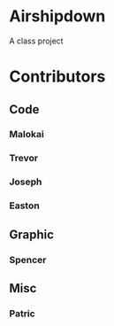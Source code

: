 # Airshipdown
A class project
# Contributors

## Code
### Malokai 
### Trevor
### Joseph 
### Easton

## Graphic
### Spencer

## Misc
### Patric
